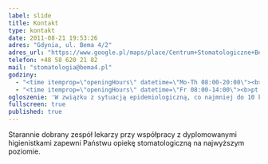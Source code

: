 ```yaml
---
label: slide
title: Kontakt
type: kontakt
date: 2011-08-21 19:53:26
adres: "Gdynia, ul. Bema 4/2"
adres_url: "https://www.google.pl/maps/place/Centrum+Stomatologiczne+Bema+4/@54.5131757,18.5409225,18z/data=!4m2!3m1!1s0x46fda731b042040b:0xef62ec1f389b1572"
telefon: +48 58 620 21 82
mail: "stomatologia@bema4.pl"
godziny:
  - "<time itemprop=\"openingHours\" datetime=\"Mo-Th 08:00-20:00\"><b>pn&ndash;cz:</b> 08:00&ndash;20:00</time>"
  - "<time itemprop=\"openingHours\" datetime=\"Fr 08:00-14:00\"><b>pt:</b> 08:00&ndash;14:00</time>"
ogloszenie: 'W związku z sytuacją epidemiologiczną, co najmniej do 10 kwietnia 2020 Centrum ogranicza swoją działalność tylko do przypadków pilnych.<br><br>W takich sytuacjach prosimy o kontakt mailowy na <a href="mailto:stomatologia@bema4.pl">stomatologia@bema4.pl</a> lub telefoniczny pod dyżurny nr tel. <a href="tel:+48504696063">504 696 063</a> od pon&ndash;pt w godz. 9.00&ndash;15.30.'
fullscreen: true
published: true
---
```


Starannie dobrany zespół lekarzy przy współpracy z&nbsp;dyplomowanymi higienistkami zapewni Państwu opiekę stomatologiczną na najwyższym poziomie.
